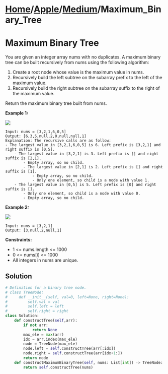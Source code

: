 # [Home](./../..)/[Apple](./..)/[Medium](./)/Maximum_Binary_Tree
<h1>Maximum Binary Tree</h1>

<p>
You are given an integer array nums with no duplicates. A maximum binary tree can be built recursively from nums using the following algorithm:
</p>

1. Create a root node whose value is the maximum value in nums.
2. Recursively build the left subtree on the subarray prefix to the left of the maximum value.
3. Recursively build the right subtree on the subarray suffix to the right of the maximum value.
 
<p>
Return the maximum binary tree built from nums.
</p>

<b>Example 1:</b>

<img src="https://assets.leetcode.com/uploads/2020/12/24/tree1.jpg">

    Input: nums = [3,2,1,6,0,5]
    Output: [6,3,5,null,2,0,null,null,1]
    Explanation: The recursive calls are as follow:
    - The largest value in [3,2,1,6,0,5] is 6. Left prefix is [3,2,1] and right suffix is [0,5].
        - The largest value in [3,2,1] is 3. Left prefix is [] and right suffix is [2,1].
            - Empty array, so no child.
            - The largest value in [2,1] is 2. Left prefix is [] and right suffix is [1].
                - Empty array, so no child.
                - Only one element, so child is a node with value 1.
        - The largest value in [0,5] is 5. Left prefix is [0] and right suffix is [].
            - Only one element, so child is a node with value 0.
            - Empty array, so no child.
    
<b>Example 2:</b>

<img src="https://assets.leetcode.com/uploads/2020/12/24/tree2.jpg">

    Input: nums = [3,2,1]
    Output: [3,null,2,null,1]

<b>Constraints:</b>

- 1 <= nums.length <= 1000
- 0 <= nums[i] <= 1000
- All integers in nums are unique.

<h2>Solution</h2>

```python
# Definition for a binary tree node.
# class TreeNode:
#     def __init__(self, val=0, left=None, right=None):
#         self.val = val
#         self.left = left
#         self.right = right
class Solution:
    def constructTree(self,arr):
        if not arr:
            return None
        max_ele = max(arr)
        idx = arr.index(max_ele)
        node = TreeNode(max_ele)
        node.left = self.constructTree(arr[:idx])
        node.right = self.constructTree(arr[idx+1:])
        return node
    def constructMaximumBinaryTree(self, nums: List[int]) -> TreeNode:
        return self.constructTree(nums)
```
